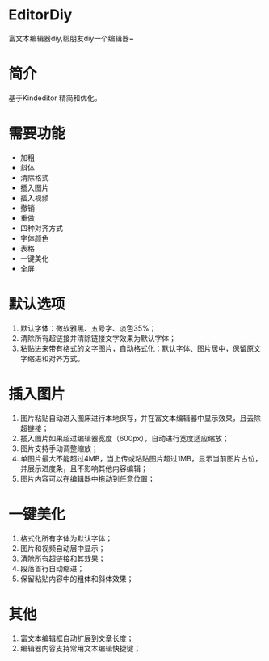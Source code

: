 # EditorDiy

富文本编辑器diy,帮朋友diy一个编辑器~

# 简介

基于Kindeditor 精简和优化。

# 需要功能

 * 加粗
 * 斜体
 * 清除格式
 * 插入图片
 * 插入视频
 * 撤销
 * 重做
 * 四种对齐方式
 * 字体颜色
 * 表格
 * 一键美化
 * 全屏

# 默认选项

1. 默认字体：微软雅黑、五号字、淡色35%；
2. 清除所有超链接并清除链接文字效果为默认字体；
3. 粘贴进来带有格式的文字图片，自动格式化：默认字体、图片居中，保留原文字缩进和对齐方式。

# 插入图片

1. 图片粘贴自动进入图床进行本地保存，并在富文本编辑器中显示效果，且去除超链接；
2. 插入图片如果超过编辑器宽度（600px），自动进行宽度适应缩放；
3. 图片支持手动调整缩放；
4. 单图片最大不能超过4MB，当上传或粘贴图片超过1MB，显示当前图片占位，并展示进度条，且不影响其他内容编辑；
5. 图片内容可以在编辑器中拖动到任意位置；

# 一键美化

1. 格式化所有字体为默认字体；
2. 图片和视频自动居中显示；
3. 清除所有超链接和其效果；
4. 段落首行自动缩进；
5. 保留粘贴内容中的粗体和斜体效果；

# 其他

1. 富文本编辑框自动扩展到文章长度；
2. 编辑器内容支持常用文本编辑快捷键；
